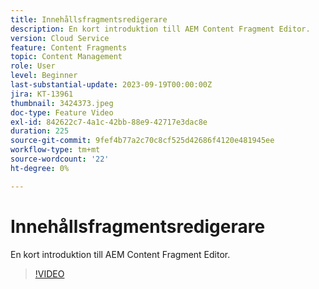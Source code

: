 ```yaml
---
title: Innehållsfragmentsredigerare
description: En kort introduktion till AEM Content Fragment Editor.
version: Cloud Service
feature: Content Fragments
topic: Content Management
role: User
level: Beginner
last-substantial-update: 2023-09-19T00:00:00Z
jira: KT-13961
thumbnail: 3424373.jpeg
doc-type: Feature Video
exl-id: 842622c7-4a1c-42bb-88e9-42717e3dac8e
duration: 225
source-git-commit: 9fef4b77a2c70c8cf525d42686f4120e481945ee
workflow-type: tm+mt
source-wordcount: '22'
ht-degree: 0%

---
```


# Innehållsfragmentsredigerare

En kort introduktion till AEM Content Fragment Editor.

>[!VIDEO](https://video.tv.adobe.com/v/3424373/?learn=on)
